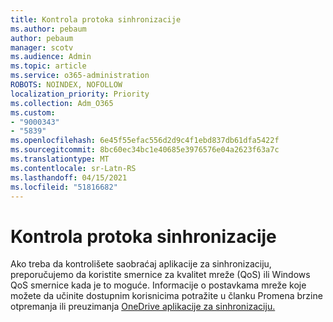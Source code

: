 ```yaml
---
title: Kontrola protoka sinhronizacije
ms.author: pebaum
author: pebaum
manager: scotv
ms.audience: Admin
ms.topic: article
ms.service: o365-administration
ROBOTS: NOINDEX, NOFOLLOW
localization_priority: Priority
ms.collection: Adm_O365
ms.custom:
- "9000343"
- "5839"
ms.openlocfilehash: 6e45f55efac556d2d9c4f1ebd837db61dfa5422f
ms.sourcegitcommit: 8bc60ec34bc1e40685e3976576e04a2623f63a7c
ms.translationtype: MT
ms.contentlocale: sr-Latn-RS
ms.lasthandoff: 04/15/2021
ms.locfileid: "51816682"
---
```

# <a name="control-sync-throughput"></a>Kontrola protoka sinhronizacije

Ako treba da kontrolišete saobraćaj aplikacije za sinhronizaciju, preporučujemo da koristite smernice za kvalitet mreže (QoS) ili Windows QoS smernice kada je to moguće. Informacije o postavkama mreže koje možete da učinite dostupnim korisnicima potražite u članku Promena brzine otpremanja ili preuzimanja [OneDrive aplikacije za sinhronizaciju.](https://support.office.com/article/71cc69da-2371-4981-8cc8-b4558bdda56e)
